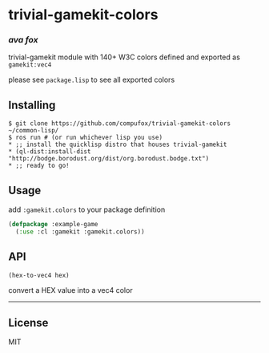 # trivial-gamekit-colors
### _ava fox_

trivial-gamekit module with 140+ W3C colors defined and exported as `gamekit:vec4`

please see `package.lisp` to see all exported colors

## Installing

```shell
$ git clone https://github.com/compufox/trivial-gamekit-colors ~/common-lisp/
$ ros run # (or run whichever lisp you use)
* ;; install the quicklisp distro that houses trivial-gamekit
* (ql-dist:install-dist "http://bodge.borodust.org/dist/org.borodust.bodge.txt")
* ;; ready to go!
```

## Usage

add `:gamekit.colors` to your package definition

```lisp
(defpackage :example-game
  (:use :cl :gamekit :gamekit.colors))
```

## API

`(hex-to-vec4 hex)`

convert a HEX value into a vec4 color

---

## License

MIT

